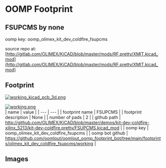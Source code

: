 # OOMP Footprint  
## FSUPCMS  by none  
  
oomp key: oomp_olimex_kit_dev_coldfire_fsupcms  
  
source repo at: [http://gitlab.com/OLIMEX/KiCAD/blob/master/mods/RF.pretty/XMIT.kicad_mod](http://gitlab.com/OLIMEX/KiCAD/blob/master/mods/RF.pretty/XMIT.kicad_mod)  
## Footprint  
  
[![working_kicad_pcb_3d.png](working_kicad_pcb_3d_600.png)](working_kicad_pcb_3d.png)  
  
[![working.png](working_600.png)](working.png)  
| name | value | 
| --- | --- | 
| footprint name | FSUPCMS | 
| footprint description | None | 
| number of pads | 2 | 
| github path | http://github.com/OLIMEX/KiCAD/blob/master/demos/kit-dev-coldfire-xilinx_5213/kit-dev-coldfire.pretty/FSUPCMS.kicad_mod | 
| oomp key | oomp_olimex_kit_dev_coldfire_fsupcms | 
| oomp bot github | https://github.com/oomlout/oomlout_oomp_footprint_bot/tree/main/footprints/olimex_kit_dev_coldfire_fsupcms/working | 
## Images  
